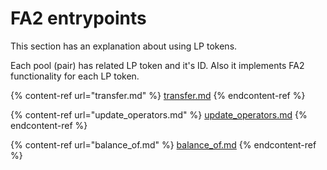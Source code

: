 # FA2 entrypoints

This section has an explanation about using LP tokens.

Each pool (pair) has related LP token and it's ID. Also it implements FA2 functionality for each LP token.

{% content-ref url="transfer.md" %}
[transfer.md](transfer.md)
{% endcontent-ref %}

{% content-ref url="update_operators.md" %}
[update\_operators.md](update\_operators.md)
{% endcontent-ref %}

{% content-ref url="balance_of.md" %}
[balance\_of.md](balance\_of.md)
{% endcontent-ref %}
